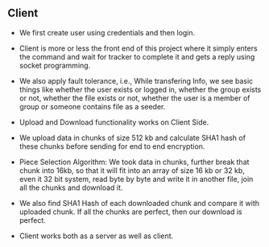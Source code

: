 ## Client
- We first create user using credentials and then login.
- Client is more or less the front end of this project where it simply enters the command and wait for tracker to complete it and gets a reply using socket programming.
- We also apply fault tolerance, i.e., While transfering Info, we see basic things like whether the user exists or logged in, whether the group exists or not, whether the file exists or not, whether the user is a member of group or someone contains file as a seeder.

- Upload and Download functionality works on Client Side.
- We upload data in chunks of size 512 kb and calculate SHA1 hash of these chunks before sending for end to end encryption. 
- Piece Selection Algorithm: We took data in chunks, further break that chunk into 16kb, so that it will fit into an array of size 16 kb or 32 kb, even it 32 bit system, read byte by byte and write it in another file, join all the chunks and download it.
- We also find SHA1 Hash of each downloaded chunk and compare it with uploaded chunk. If all the chunks are perfect, then our download is perfect.

- Client works both as a server as well as client.